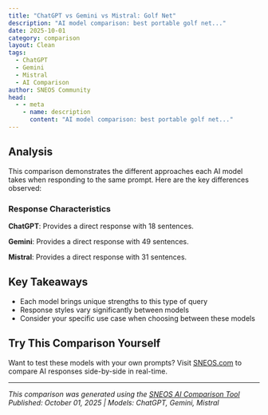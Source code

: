 ```yaml
---
title: "ChatGPT vs Gemini vs Mistral: Golf Net"
description: "AI model comparison: best portable golf net..."
date: 2025-10-01
category: comparison
layout: Clean
tags:
  - ChatGPT
  - Gemini
  - Mistral
  - AI Comparison
author: SNEOS Community
head:
  - - meta
    - name: description
      content: "AI model comparison: best portable golf net..."
---
```


<ChatComparison
  title="ChatGPT vs Gemini vs Mistral: Golf Net"
  prompt="best portable golf net"
  :responses='{
    "ChatGPT": "Here are some of the best portable golf nets that are highly rated for practice and convenience:\n\n1. **Rukket Sports Haack Golf Net**\n   - Dimensions: 7\u0027 tall x 7\u0027 wide x 3.5\u0027 deep\n   - Features: Easy setup and takedown, heavy-duty netting, durable frame, and excellent for indoors or outdoors.\n   - Pros: Compact folding size, sturdy design, great ball impact absorption.\n\n2. **Callaway Quad Net**\n   - Dimensions: 7\u0027 x 7\u0027\n   - Features: Pop-up design, easy to transport, comes with a carry bag.\n   - Pros: Quick setup, good target for all club shots, durable materials.\n\n3. **Spornia SPG-7 Golf Practice Net**\n   - Dimensions: 7\u0027 x 7\u0027\n   - Features: Sturdy frame, thick netting, high rim for catching shots.\n   - Pros: Very stable, easy to assemble, suitable for heavy hitters.\n\n4. **SKLZ Practice Net**\n   - Dimensions: Approx. 7\u0027 x 7\u0027\n   - Features: Portable with quick setup, comes with carry bag.\n   - Pros: Lightweight, affordable, good for all skill levels.\n\n5. **Rukket Golf Chipping Net**\n   - Smaller option, great for chipping and pitching practice.\n   - Portable and easy to set up almost anywhere.\n\nWhen choosing a portable golf net, consider:\n- Ease of setup and takedown\n- Durability of netting and frame\n- Size relative to your practice space\n- Portability and storage options\n\nIf you want a recommendation for a particular budget or usage (indoors vs outdoors), let me know!",
    "Gemini": "Okay, to recommend the best portable golf net, I need a little more information about your specific needs and preferences. However, I can give you some top contenders in different categories.  To give you the best recommendation, consider the following:\n\n*   **Your Skill Level:** Are you a beginner, intermediate, or advanced golfer? Beginners might need a larger, more forgiving net.\n*   **Your Budget:** Portable golf nets range in price from under $100 to over $500.\n*   **Available Space:** How much space do you have in your yard or wherever you plan to use the net?\n*   **Durability:** How often do you plan to use the net, and how hard do you hit the ball?\n*   **Ease of Setup and Takedown:** How important is it that the net is easy to assemble and disassemble?\n*   **Portability:** Will you be moving the net frequently?\n\n**Here are some highly-regarded portable golf nets, broken down by category:**\n\n**1. Overall Best (Combining Quality, Durability, and Ease of Use):**\n\n*   **Rukket Haack Golf Net Pro:**\n\n    *   **Pros:** Very durable, easy setup, good size, includes a target, comes with a carrying bag, and great reviews. Known for its robust construction. The Rukket brand has a good reputation.\n    *   **Cons:** Can be a bit more expensive than some other options.\n    *   **Why it\u0027s great:** A good all-around choice for golfers of all skill levels who want a net that will last.\n*   **Galileo Golf Net:**\n    *   **Pros:** Large hitting area, very stable, durable materials, easy setup, stores quickly in provided bag.\n    *   **Cons:** Price is higher than other options.\n    *   **Why it\u0027s great:** A great premium option if you are a more advanced player and need a larger, heavy-duty net to accommodate higher swing speeds.\n\n**2. Best Budget-Friendly Option:**\n\n*   **GoSports Golf Practice Net:**\n\n    *   **Pros:** Affordable, easy to set up, lightweight, good for beginners, comes with a carrying case.\n    *   **Cons:** Less durable than higher-end nets, may not be suitable for very high swing speeds.\n    *   **Why it\u0027s great:** A solid choice for beginners or those on a tight budget who want a net for casual practice.\n\n**3. Most Portable:**\n\n*   **SKLZ Quickster Golf Net:**\n\n    *   **Pros:** Extremely easy and quick to set up and take down, very lightweight, good for travel.\n    *   **Cons:** Smaller hitting area, less durable than some other options.\n    *   **Why it\u0027s great:** Ideal for golfers who need a net that is easy to transport and set up quickly.\n\n**4. Best for Simulators:**\n\n*   **The Net Return Home Series V2 Golf Simulator Net:**\n\n    *   **Pros:** Extremely durable, can withstand high swing speeds, automatic ball return, can be used with golf simulators.\n    *   **Cons:** Very expensive, more complex setup than other nets.\n    *   **Why it\u0027s great:** If you are serious about using a golf simulator, this is a top-of-the-line option.  The automatic ball return is a huge time-saver.\n\n**5. Best Large Net:**\n*   **BirdieBurn Golf Net:**\n     *   **Pros:** 10\u0027 x 7\u0027 size offers ample space, fiberglass pole frame, 6-layer netting, and portable.\n     *   **Cons:** More expensive than more compact options.\n     *   **Why it\u0027s great:** The large size provides an extra margin of error for players who struggle with accuracy.\n\n**Key Features to Look For:**\n\n*   **Net Material:** Look for durable netting made from materials like nylon or polyester.  Multiple layers are a plus.\n*   **Frame Construction:** A sturdy frame is essential for stability. Steel or fiberglass frames are common.\n*   **Size:** Choose a size that is appropriate for your skill level and the space you have available.\n*   **Target:** A target can help you improve your accuracy.\n*   **Carrying Bag:** A carrying bag makes it easy to transport and store the net.\n*   **Anchor Stakes:** Anchor stakes help to secure the net to the ground and prevent it from tipping over.\n\n**Before you buy, I highly recommend:**\n\n*   **Reading reviews:** See what other golfers are saying about the net you are considering. Pay attention to comments about durability, ease of setup, and overall performance.\n*   **Watching videos:** Search for videos of the net being set up and used. This can give you a better idea of its size, stability, and ease of use.\n*   **Checking the warranty:** A good warranty can protect you in case of defects or damage.\n\nOnce you can provide me with a little more information about what you are looking for, I can offer a more specific and tailored recommendation.\n",
    "Mistral": "Choosing the best portable golf net depends on your specific needs, such as size, durability, ease of setup, and budget. Here are some highly-rated options:\n\n1. **The Net Return Pro Series V2**:\n   - **Pros**: Extremely durable, large target area, easy to set up and take down, can handle high-velocity shots, and has a ball return feature.\n   - **Cons**: More expensive than other options.\n\n2. **Rukket Haack Golf Net**:\n   - **Pros**: Designed by SEC Coach Chris Haack, easy to set up, durable, and comes with a lifetime warranty.\n   - **Cons**: Slightly smaller target area compared to some other nets.\n\n3. **Callaway Tri-Ball Hitting Net**:\n   - **Pros**: Affordable, easy to set up, and has a large target area.\n   - **Cons**: May not be as durable as some higher-end nets.\n\n4. **Izzo Golf Tri-Daddy Hitting Net**:\n   - **Pros**: Large target area, easy to set up, and comes with a hitting mat.\n   - **Cons**: Some users report issues with durability over time.\n\n5. **GoSports Golf Practice Hitting Net**:\n   - **Pros**: Affordable, easy to set up, and comes with a carrying case.\n   - **Cons**: May not be as durable as more expensive options.\n\n6. **SKLZ Quickster Golf Net**:\n   - **Pros**: Compact and portable, easy to set up, and comes with a carrying bag.\n   - **Cons**: Smaller target area compared to other nets.\n\n7. **Spornia SPG-7 Golf Practice Net**:\n   - **Pros**: Large target area, durable, and has a ball return feature.\n   - **Cons**: More expensive than some other options.\n\n### Key Considerations:\n- **Durability**: Look for nets made from high-quality materials that can withstand repeated use.\n- **Size**: Ensure the net is large enough to catch all your shots, especially if you\u0027re practicing with a driver.\n- **Ease of Setup**: A net that is easy to set up and take down is crucial for portability.\n- **Ball Return**: Some nets have a feature that returns the ball to you, which can be very convenient.\n- **Budget**: Determine how much you\u0027re willing to spend. Higher-end nets tend to be more durable and feature-rich.\n\n### Recommendation:\nIf budget is not a major concern and you want a top-quality net, **The Net Return Pro Series V2** is a great choice. For a more budget-friendly option, the **Callaway Tri-Ball Hitting Net** offers good value for money.\n\nUltimately, the best net for you will depend on your specific needs and preferences."
  }'
  published-date="18:12"
/>

## Analysis

This comparison demonstrates the different approaches each AI model takes when responding to the same prompt. Here are the key differences observed:

### Response Characteristics

**ChatGPT**: Provides a direct response with 18 sentences. 

**Gemini**: Provides a direct response with 49 sentences. 

**Mistral**: Provides a direct response with 31 sentences. 

## Key Takeaways

- Each model brings unique strengths to this type of query
- Response styles vary significantly between models
- Consider your specific use case when choosing between these models

## Try This Comparison Yourself

Want to test these models with your own prompts? Visit [SNEOS.com](https://sneos.com) to compare AI responses side-by-side in real-time.

---

*This comparison was generated using the [SNEOS AI Comparison Tool](https://sneos.com)*
*Published: October 01, 2025 | Models: ChatGPT, Gemini, Mistral*
